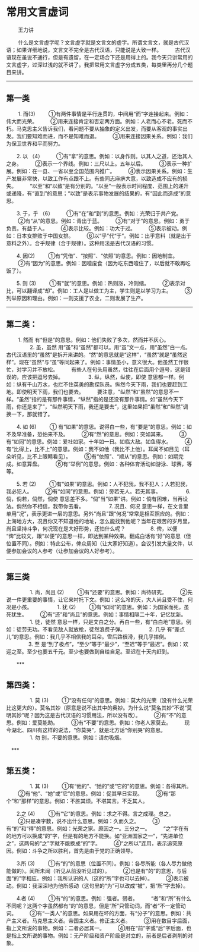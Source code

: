 # 常用文言虚词
　　 王力讲

　　 什么是文言虚字呢？文言虚字就是文言文的虚字。所谓文言文，就是古代汉语；如果详细地说，文言文不完全是古代汉语，只能说是大致一样。
　　 古代汉语现在虽说不通行，但是有遗留，在一定场合下还是用得上的。我今天只讲常用的文言虚字，过深过浅的就不讲了。我把常用文言虚字分成五类，每类里再分几个题目来讲。

***

## 第一类
　　 1. 而(3)
　　 ①有两件事情是平行连贯的，中间用“而”字连接起来。例如：伟大而光荣。
　　 ②用来连接肯定和否定两方面。例如：人老而心不老。死而不朽。马克思主义告诉我们，看问题不要从抽象的定义出发，而要从客观的事实出发。我们要知难而进，而不是知难而退。
　　 ③用来连接因果关系。例如：我们为保卫世界和平而努力。

　　2. 以 （4）
　　 ①有“拿”的意思。例如：以身作则。以其人之道，还治其人之身。
　　 ②表示一个界线。例如：三尺以上。五年以后。
　　 ③表示一种扩展。例如：在一县、一省以至全国范围内推广。
　　 ④表示因果关系。例如：生产发展非常快，以致工作有点跟不上。有些同志麻痹大意，以致造成不应有的损失。
　　 “以至”和“以致”是有分别的。“以至”一般表示时间程度、范围上的递升或递降，有“直到”的意思；“以致”是表示事物发展的结果的，有“因此而造成”的意思。

　　3. 于，乎 （6）
　　 ①有“在”和“到”的意思。例如：光荣归于共产党。
　　 ②有“从”的意思。例如：青出于蓝。
　　 ③有“对于”的意思。例如：勇于负责。有益于人。
　　 ④表示比较。例如：功大于过。
　　 ⑤表示被动。例如：日本女排败于中国女排。
　　 ⑥以“乎”代“于”。例如：出乎意料（就是出于意料之外）。合乎规律（合于规律）。这种用法是古代汉语的习惯。

　　4. 因(2)
　　 ①有“凭借”、“按照”、“依照”的意思。例如：因地制宜。
　　 ②有“因为”的意思。例如：因噎废食（因为吃东西噎住了，以后就不敢再吃饭了）。

　　5. 则 (3)
　　 ①有“就”的意思。例如：热则涨，冷则缩。
　　 ②表示对比，可以翻译成“却”。例如：工人是以做工为主，学生则是以学习为主。
　　 ③列举原因和理由。例如：一则支援了农业，二则发展了生产。

***

## 第二类：
　　 1. 然而 有“但是”的意思。例如：他们失败了多次，然而并不灰心。
　　 
　　 2. 虽，虽然 用“虽”和“虽然”都可以。用“虽”文一点，用“虽然”白一点。古代汉语里的“虽然”是拆开来讲的。“然”的意思就是“这样”，“虽然”就是“虽然这样”。现在“虽然”与“虽”等同起来了。例如：事情虽小，意义很大。他虽然工作很忙，对学习并不放松。
　　 有些人在句头用虽然，往往在后面用个逗号，这是错误的，应该把逗号去掉。
　　 
　　 3.  纵，纵然，纵使，即使 意思都一样。例如：纵有千山万水，也拦不住英勇的勘探队员。纵然今天下雨，我们也要赶到工地。即使明天下雨，我们也要去。
　　 要注意，“纵然”和“虽然”的意思不一样。“虽然”指的是有那件事情，“纵然”指的是还没有那件事情。如“虽然今天下雨，你还是来了”，“纵然明天下雨，我还是要去”，这里如果把“虽然”和“纵然”调换一下，那就错了。

　　4. 如 (6)
　　 ① 有“如果”的意思。说得白一些，有“要是”的意思。例如：如不及早准备，恐怕来不及。
　　 ②有“然”的意思。例如：突如其来。
　　 ③有“如同”的意思。例如：爱社如家。十年如一日。如临大敌。如鱼得水。
　　 ④有“比得上，比不上”的意思。例如：我不如他（我比不上他）。耳闻不如目见（耳朵听见，比不上眼睛看见）。
　　 ⑤有“依照”、“顺从”的意思。例如：如期完成。如意算盘。
　　 ⑥有“举例”的意思。例如：各种体育活动如游泳、球赛，等等。

　　5. 若 (2)
　　 ①有“如果”的意思。例如：人不犯我，我不犯人；人若犯我，我必犯人。
　　 ②有“如同”的意思。例如：旁若无人。若无其事。
　　 
　　 6. 倘，倘若，倘然，倘使 意思差不多。“倘”当“如果”讲。例如：倘有困难，当再设法。倘然你不相信，我带你去看。
　　 
　　 7. 况且、何况 意思一样，在文言里单用“况”，表示更进一层的意思。另外“尚且”跟“何况”常常是相互照应的。例如：上海地方大，况且你又不知道他的地址，怎么能找到他呢？当年在艰苦的岁月里，尚且坚持斗争，何况现在是大好形势，还怕什么呢？
　　 
　　 8. 俾，以便 “俾”比较文，跟“以便”的意思一样，即达到某种效果。翻成白话有“好”的意思（但位置不同）。例如：特此公布，俾众周知（让大家好知道）。会议引发大量文件，以便参加会议的人参考（让参加会议的人好参考）。

***
## 第三类
　　
　　 1. 尚，尚且 (2)
　　 ①有“还要”的意思。例如：尚待研究。
　　 ②先说一件更重要的事情，让它来衬托下文。例如：这么冷的天，大人尚且受不住，何况是小孩。
　　 
　　 1. 犹 (2)
　　 ①有“如同”的意思。例如：为国家而死，虽死犹生。
　　 ②有“还”和“尚且”的意思。例如：事情相隔二十年，记忆犹新。
　　 
　　 1. 徒，徒然 意思一样，只是文白之分。再白一些，有“白白地”意思。例如：徒劳无功。不看见敌人就放枪，徒然浪费子弹。
　　 
　　2. 几乎 有“差点儿”的意思。例如：我几乎不相信我的耳朵。雪后路很滑，我几乎摔倒。
　　
　　3. 至 是“到了极点”，“至少”等于“最少”，“至迟”等于“最迟”。例如：欢迎之至。至少也要五千元。至少也要做到自给自足。至迟在十天内赶到。

　　***

## 第四类：
　　
　　 1. 莫 (3)
　　 ①“没有任何”的意思。例如：莫大的光荣（没有什么光荣比这更大的）。莫名其妙（原意是说不出其中的奥妙。为什么说“莫名其妙”不说“莫明其妙”呢？因为这是古代汉语的习惯用法，所以没有改）。
　　 ②有“不”的意思。例如：爱莫能助。
　　 ③有“不要”的意思。例如：你老人家莫去。
　　 现今湖北、四川有这样的说法，“你莫哭”，就是北方话“你别哭”的意思。
　　 
　　 1. 勿 别，不要的意思。例如：请勿吸烟。

　***

## 第五类：
　　
　　 1. 其 (3)
　　 ①有“他的”、“她的”或“它的”的意思。例如：各得其所。
　　 ②有“他”、“她”或“它”的意思。例如：促其早日实现。
　　 ③有“那个”和“那样”的意思。例如：不胜其烦。不堪其言。不乏其人。

　　2.之 (4)
　　 ①有“它”的意思。例如：求之不得。言之成理。总之。
　　 ②只是凑字数，说不出什么意思。例如：久而久之。
　　 ③有“的”和“得”的意思。例如：光荣之家。原因之一。三分之一。
　　 “之”字在有的地方可以换成“的”字，但是有的地方不能换。如“亚洲国家之一”，“先进单位之”，这两句的“之”字就不能换成“的”字。
　　 ④“之所以”连用，表示追究原因。例如：斗争之所以胜利，首先是由于党的正确领导。

　　3.所 (3)
　　 ①有“的”的意思（位置不同）。例如：各尽所能（各人尽力做他能做的）。闻所未闻（听见从前没听见过的）。
　　 ②也是有“的”的意思，与后面“的”字相应。例如：我所认识的人（这的“所”字也可以去掉）。
　　 ③表示被动。例如：我深深地为他所感动（这句里的“为”可以改成“被”，把“所”字去掉）。

　　4.者 (4)
　　 ①有“的”的意思。例如：强者。弱者。
　　 “者”和“所”有什么不同呢？这两个字虽然都有“的”的意思，但是“所”只管动词，而“者”不一定管动词。
　　 ②有“一类人”的意思。如果用在坏的方面，有“分子”的意思。例如：共产主义者。马克思主义者。帝国主义者。修正主义者。
　　 ③用在数目字后面，指上文所说的事物。例如：二者必居其一。
　　 ④用在“前”字或“后”字后面，也是指上文所说的事物。例如：无产阶级和资产阶级是对立的，前者是后者剥削的对象。